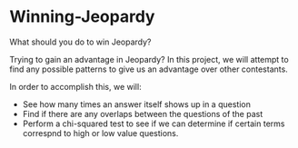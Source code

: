 # Winning-Jeopardy
What should you do to win Jeopardy?

Trying to gain an advantage in Jeopardy? In this project, we will attempt to find any possible patterns to give us an advantage over other contestants.

In order to accomplish this, we will:
* See how many times an answer itself shows up in a question
* Find if there are any overlaps between the questions of the past
* Perform a chi-squared test to see if we can determine if certain terms correspnd to high or low value questions.
